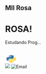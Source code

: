 ## Mll Rosa
# ROSA!
Estudando Prog...


<!--languages-->
<div style="display: inline_block"><br>
  <img align="center" alt="komuta-python" height="30" width="40" src="https://raw.githubusercontent.com/devicons/devicon/master/icons/python/python-original.svg">
</div>


<!--social media-->
<div> 
  <a href="https://instagram.com/@mllrosaa" target="_blank"><img src="https://img.shields.io/badge/-Instagram-%23E4405F?style=for-the-badge&logo=instagram&logoColor=white" target="_blank"></a>
<a href="mailto:mllr8sa@gmail.com" style="text-decoration: none;">
  <img src="https://img.shields.io/badge/Email-%23333?style=for-the-badge&logo=gmail&logoColor=white" alt="Email">
</a>
